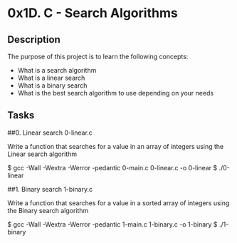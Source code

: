 # 0x1D. C - Search Algorithms

## Description

The purpose of this project is to learn the following concepts:

 - What is a search algorithm
 - What is a linear search
 - What is a binary search
 - What is the best search algorithm to use depending on your needs

## Tasks

##0. Linear search
0-linear.c

Write a function that searches for a value in an array of integers using the Linear search algorithm

$ gcc -Wall -Wextra -Werror -pedantic 0-main.c 0-linear.c -o 0-linear
$ ./0-linear

##1. Binary search
1-binary.c

Write a function that searches for a value in a sorted array of integers using the Binary search algorithm

$ gcc -Wall -Wextra -Werror -pedantic 1-main.c 1-binary.c -o 1-binary
$ ./1-binary
